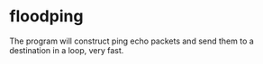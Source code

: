# floodping

The program will construct ping echo packets and send them to a destination in a loop, very fast.
